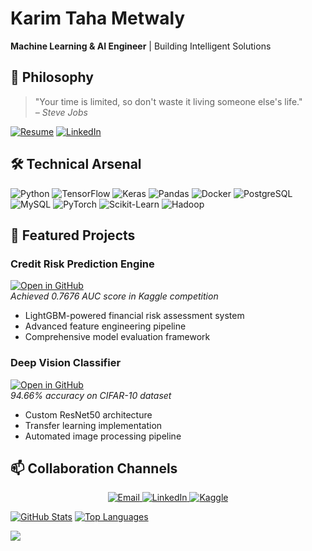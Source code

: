 # Karim Taha Metwaly 
**Machine Learning & AI Engineer** | Building Intelligent Solutions

## 🧠 Philosophy
> "Your time is limited, so don't waste it living someone else's life."  
> *– Steve Jobs*

[![Resume](https://img.shields.io/badge/📄-Download_Resume-green?style=for-the-badge)](https://github.com/KarimTahaM/KarimTahaM/blob/ffa504602c628679550bb558f31f35dee47a44e9/Resume/Karim.pdf)
[![LinkedIn](https://img.shields.io/badge/LinkedIn-Connect-%230A66C2?style=for-the-badge&logo=linkedin)](https://linkedin.com/in/karimtaha0)

## 🛠️ Technical Arsenal

<p align="left">
  <img src="https://img.shields.io/badge/Python-3776AB?style=flat-square&logo=python&logoColor=white" alt="Python">
  <img src="https://img.shields.io/badge/TensorFlow-FF6F00?style=flat-square&logo=tensorflow&logoColor=white" alt="TensorFlow">
  <img src="https://img.shields.io/badge/Keras-D00000?style=flat-square&logo=keras&logoColor=white" alt="Keras">
  <img src="https://img.shields.io/badge/Pandas-150458?style=flat-square&logo=pandas&logoColor=white" alt="Pandas">
  <img src="https://img.shields.io/badge/Docker-2496ED?style=flat-square&logo=docker&logoColor=white" alt="Docker">
  <img src="https://img.shields.io/badge/PostgreSQL-4169E1?style=flat-square&logo=postgresql&logoColor=white" alt="PostgreSQL">
  <img src="https://img.shields.io/badge/MySQL-4479A1?style=flat-square&logo=mysql&logoColor=white" alt="MySQL">
  <img src="https://img.shields.io/badge/PyTorch-EE4C2C?style=flat-square&logo=pytorch&logoColor=white" alt="PyTorch">
  <img src="https://img.shields.io/badge/Scikit_Learn-F7931E?style=flat-square&logo=scikitlearn&logoColor=white" alt="Scikit-Learn">
  <img src="https://img.shields.io/badge/Hadoop-66CCFF?style=flat-square&logo=apachehadoop&logoColor=black" alt="Hadoop">
</p>

## 🚀 Featured Projects

### Credit Risk Prediction Engine
[![Open in GitHub](https://img.shields.io/badge/🔍-Code_Deep_Dive-black?style=for-the-badge)](https://github.com/yourusername/credit-risk-prediction)  
*Achieved 0.7676 AUC score in Kaggle competition*
- LightGBM-powered financial risk assessment system
- Advanced feature engineering pipeline
- Comprehensive model evaluation framework

### Deep Vision Classifier
[![Open in GitHub](https://img.shields.io/badge/👁️-View_Implementation-blueviolet?style=for-the-badge)](https://github.com/yourusername/resnet-cifar10)  
*94.66% accuracy on CIFAR-10 dataset*
- Custom ResNet50 architecture
- Transfer learning implementation
- Automated image processing pipeline

## 📫 Collaboration Channels
<p align="center">
  <a href="mailto:kareemtaha012@gmail.com">
    <img src="https://img.shields.io/badge/Email-%23EA4335.svg?style=plastic&logo=gmail&logoColor=white" alt="Email">
  </a>
  <a href="https://linkedin.com/in/karimtaha0">
    <img src="https://img.shields.io/badge/LinkedIn-%230A66C2.svg?style=plastic&logo=linkedin&logoColor=white" alt="LinkedIn">
  </a>
  <a href="https://kaggle.com/karimtaha0">
    <img src="https://img.shields.io/badge/Kaggle-%2320BEFF.svg?style=plastic&logo=kaggle&logoColor=white" alt="Kaggle">
  </a>
</p>

<!-- GitHub Stats Section -->
[![GitHub Stats](https://github-readme-stats.vercel.app/api?username=yourusername&show_icons=true&theme=vision-friendly-dark)](https://github.com/KarimTahaM)
[![Top Languages](https://github-readme-stats.vercel.app/api/top-langs/?username=yourusername&layout=compact&theme=vision-friendly-dark)](https://github.com/KarimTahaM)

<!-- Visitor Counter -->
![](https://komarev.com/ghpvc/?username=yourusername&color=blue&label=PROFILE+VIEWS)
